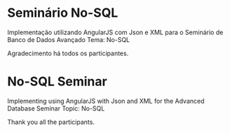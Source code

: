 # Seminário No-SQL
Implementação utilizando AngularJS com Json e XML para o Seminário de Banco de Dados Avançado Tema: No-SQL

Agradecimento há todos os participantes.

# No-SQL Seminar
Implementing using AngularJS with Json and XML for the Advanced Database Seminar Topic: No-SQL

Thank you all the participants.

